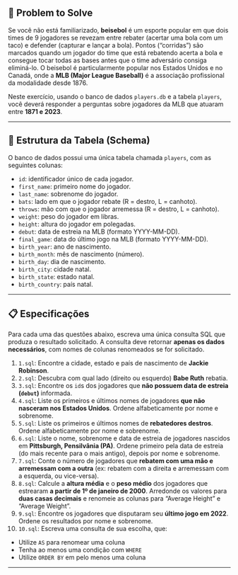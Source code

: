 ## 🧠 Problem to Solve

Se você não está familiarizado, **beisebol** é um esporte popular em que dois times de 9 jogadores se revezam entre rebater (acertar uma bola com um taco) e defender (capturar e lançar a bola). Pontos (“corridas”) são marcados quando um jogador do time que está rebatendo acerta a bola e consegue tocar todas as bases antes que o time adversário consiga eliminá-lo. O beisebol é particularmente popular nos Estados Unidos e no Canadá, onde a **MLB (Major League Baseball)** é a associação profissional da modalidade desde 1876.

Neste exercício, usando o banco de dados `players.db` e a tabela `players`, você deverá responder a perguntas sobre jogadores da MLB que atuaram entre **1871 e 2023**.

---

## 🧾 Estrutura da Tabela (Schema)

O banco de dados possui uma única tabela chamada `players`, com as seguintes colunas:

- `id`: identificador único de cada jogador.
- `first_name`: primeiro nome do jogador.
- `last_name`: sobrenome do jogador.
- `bats`: lado em que o jogador rebate (R = destro, L = canhoto).
- `throws`: mão com que o jogador arremessa (R = destro, L = canhoto).
- `weight`: peso do jogador em libras.
- `height`: altura do jogador em polegadas.
- `debut`: data de estreia na MLB (formato YYYY-MM-DD).
- `final_game`: data do último jogo na MLB (formato YYYY-MM-DD).
- `birth_year`: ano de nascimento.
- `birth_month`: mês de nascimento (número).
- `birth_day`: dia de nascimento.
- `birth_city`: cidade natal.
- `birth_state`: estado natal.
- `birth_country`: país natal.

---

## 📋 Especificações

Para cada uma das questões abaixo, escreva uma única consulta SQL que produza o resultado solicitado. A consulta deve retornar **apenas os dados necessários**, com nomes de colunas renomeados se for solicitado.

1. `1.sql`: Encontre a cidade, estado e país de nascimento de **Jackie Robinson**.
2. `2.sql`: Descubra com qual lado (direito ou esquerdo) **Babe Ruth** rebatia.
3. `3.sql`: Encontre os `id`s dos jogadores que **não possuem data de estreia (`debut`)** informada.
4. `4.sql`: Liste os primeiros e últimos nomes de jogadores **que não nasceram nos Estados Unidos**. Ordene alfabeticamente por nome e sobrenome.
5. `5.sql`: Liste os primeiros e últimos nomes de **rebatedores destros**. Ordene alfabeticamente por nome e sobrenome.
6. `6.sql`: Liste o nome, sobrenome e data de estreia de jogadores nascidos em **Pittsburgh, Pensilvânia (PA)**. Ordene primeiro pela data de estreia (do mais recente para o mais antigo), depois por nome e sobrenome.
7. `7.sql`: Conte o número de jogadores que **rebatem com uma mão e arremessam com a outra** (ex: rebatem com a direita e arremessam com a esquerda, ou vice-versa).
8. `8.sql`: Calcule a **altura média** e o **peso médio** dos jogadores que estrearam **a partir de 1º de janeiro de 2000**. Arredonde os valores para **duas casas decimais** e renomeie as colunas para “Average Height” e “Average Weight”.
9. `9.sql`: Encontre os jogadores que disputaram seu **último jogo em 2022**. Ordene os resultados por nome e sobrenome.
10. `10.sql`: Escreva uma consulta de sua escolha, que:
   - Utilize `AS` para renomear uma coluna
   - Tenha ao menos uma condição com `WHERE`
   - Utilize `ORDER BY` em pelo menos uma coluna

---

